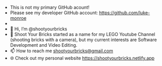 - This is not my primary GitHub acount!
- Please see my developer GitHub account: https://github.com/luke-monroe
- 
- 👋 Hi, I’m @shootyourbricks
- 👀 Shoot Your Bricks started as a name for my LEGO Youtube Channel (shooting bricks with a camera), but my current interests are Software Development and Video Editing.
- 📫 How to reach me shootyourbricks@gmail.com
- 🌐 Check out my personal website https://shootyourbricks.netlify.app
<!---
shootyourbricks/shootyourbricks is a ✨ special ✨ repository because its `README.md` (this file) appears on your GitHub profile.
You can click the Preview link to take a look at your changes.
--->
